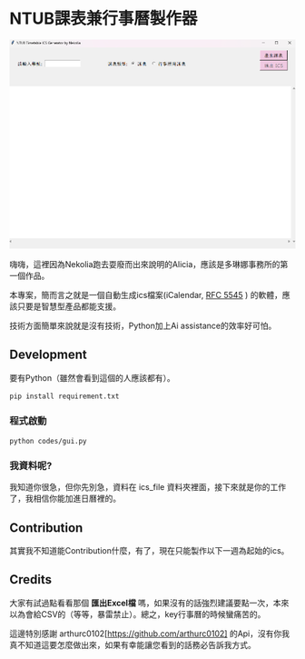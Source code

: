 # NTUB課表兼行事曆製作器  

![大概長醬](img/looks.png)  

嗨嗨，這裡因為Nekolia跑去耍廢而出來說明的Alicia，應該是多琳娜事務所的第一個作品。  

本專案，簡而言之就是一個自動生成ics檔案(iCalendar, [RFC 5545](https://datatracker.ietf.org/doc/html/rfc5545)  ) 的軟體，應該只要是智慧型產品都能支援。  

技術方面簡單來說就是沒有技術，Python加上Ai assistance的效率好可怕。  
  

## Development   

要有Python（雖然會看到這個的人應該都有）。  

```
pip install requirement.txt  
```

### 程式啟動  

```
python codes/gui.py  
```

### 我資料呢?  
我知道你很急，但你先別急，資料在 ics_file 資料夾裡面，接下來就是你的工作了，我相信你能加進日曆裡的。   
  
  

## Contribution     

其實我不知道能Contribution什麼，有了，現在只能製作以下一週為起始的ics。  

## Credits  


大家有試過點看看那個 **匯出Excel檔** 嗎，如果沒有的話強烈建議要點一次，本來以為會給CSV的（等等，暴雷禁止）。總之，key行事曆的時候蠻痛苦的。  
  
這邊特別感謝 arthurc0102[https://github.com/arthurc0102] 的Api，沒有你我真不知道這要怎麼做出來，如果有幸能讓您看到的話務必告訴我方式。  



